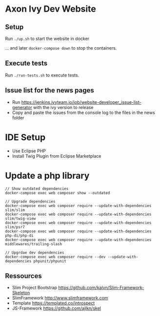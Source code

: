 # Axon Ivy Dev Website

## Setup
  
Run `./up.sh` to start the website in docker
  
... and later `docker-compose down` to stop the containers.

## Execute tests

Run `./run-tests.sh` to execute tests.

## Issue list for the news pages

- Run https://jenkins.ivyteam.io/job/website-developer_issue-list-generator with the ivy version to release
- Copy and paste the issues from the console log to the files in the news folder

# IDE Setup

- Use Eclipse PHP
- Install Twig Plugin from Eclipse Marketplace

# Update a php library

```
// Show outdated dependencies
docker-compose exec web composer show --outdated

// Upgrade dependencies
docker-compose exec web composer require --update-with-dependencies slim/slim
docker-compose exec web composer require --update-with-dependencies slim/twig-view
docker-compose exec web composer require --update-with-dependencies slim/psr7
docker-compose exec web composer require --update-with-dependencies php-di/php-di
docker-compose exec web composer require --update-with-dependencies middlewares/trailing-slash

// Upgrdae dev dependencies
docker-compose exec web composer require --dev --update-with-dependencies phpunit/phpunit
```

## Ressources

- Slim Project Bootstrap <https://github.com/kalvn/Slim-Framework-Skeleton>
- SlimFramework <http://www.slimframework.com>
- Template <https://templated.co/introspect>
- JS-Framework <https://github.com/ajlkn/skel>
